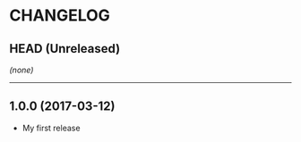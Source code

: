 CHANGELOG
=========

## HEAD (Unreleased)
_(none)_

--------------------

## 1.0.0 (2017-03-12)
* My first release

